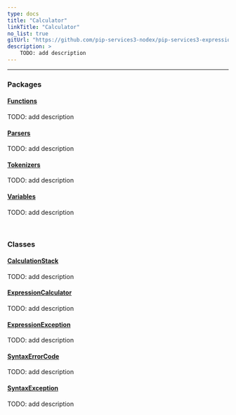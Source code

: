 ```yaml
---
type: docs
title: "Calculator"
linkTitle: "Calculator"
no_list: true
gitUrl: "https://github.com/pip-services3-nodex/pip-services3-expressions-nodex"
description: >
    TODO: add description
---
```

---
<div class="module-body"> 

### Packages

#### [Functions](functions)
TODO: add description

#### [Parsers](parsers)
TODO: add description

#### [Tokenizers](tokenizers)
TODO: add description

#### [Variables](variables)
TODO: add description

<br>

### Classes

#### [CalculationStack](calculation_stack)
TODO: add description

#### [ExpressionCalculator](expression_calculator)
TODO: add description

#### [ExpressionException](expression_exception)
TODO: add description

#### [SyntaxErrorCode](syntax_error_code)
TODO: add description

#### [SyntaxException](syntax_exception)
TODO: add description


</div>


